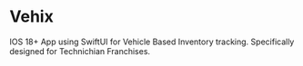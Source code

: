 # Vehix
IOS 18+ App using SwiftUI for Vehicle Based Inventory tracking. Specifically designed for Technichian Franchises. 
